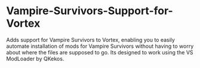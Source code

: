 # Vampire-Survivors-Support-for-Vortex
Adds support for Vampire Survivors to Vortex, enabling you to easily automate installation of mods for Vampire Survivors without having to worry about where the files are supposed to go. Its designed to work using the VS ModLoader by QKekos.
